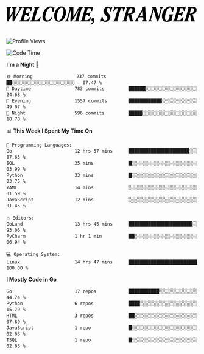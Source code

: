 <div>
  <picture>
    <source media="(prefers-color-scheme: dark)" srcset="./headers/welcome_white.png">
    <img alt="WELCOME, STRANGER" src="./headers/welcome.png" width="500">
  </picture>
</div>

<br>

![Profile Views](https://komarev.com/ghpvc/?username=darleet&color=blue)

<!--START_SECTION:waka-->
![Code Time](http://img.shields.io/badge/Code%20Time-976%20hrs%2044%20mins-blue)

**I'm a Night 🦉** 

```text
🌞 Morning                237 commits         ██░░░░░░░░░░░░░░░░░░░░░░░   07.47 % 
🌆 Daytime                783 commits         ██████░░░░░░░░░░░░░░░░░░░   24.68 % 
🌃 Evening                1557 commits        ████████████░░░░░░░░░░░░░   49.07 % 
🌙 Night                  596 commits         █████░░░░░░░░░░░░░░░░░░░░   18.78 % 
```


📊 **This Week I Spent My Time On** 

```text
💬 Programming Languages: 
Go                       12 hrs 57 mins      ██████████████████████░░░   87.63 % 
SQL                      35 mins             █░░░░░░░░░░░░░░░░░░░░░░░░   03.99 % 
Python                   33 mins             █░░░░░░░░░░░░░░░░░░░░░░░░   03.75 % 
YAML                     14 mins             ░░░░░░░░░░░░░░░░░░░░░░░░░   01.59 % 
JavaScript               12 mins             ░░░░░░░░░░░░░░░░░░░░░░░░░   01.45 % 

🔥 Editors: 
GoLand                   13 hrs 45 mins      ███████████████████████░░   93.06 % 
PyCharm                  1 hr 1 min          ██░░░░░░░░░░░░░░░░░░░░░░░   06.94 % 

💻 Operating System: 
Linux                    14 hrs 47 mins      █████████████████████████   100.00 % 
```

**I Mostly Code in Go** 

```text
Go                       17 repos            ███████████░░░░░░░░░░░░░░   44.74 % 
Python                   6 repos             ████░░░░░░░░░░░░░░░░░░░░░   15.79 % 
HTML                     3 repos             ██░░░░░░░░░░░░░░░░░░░░░░░   07.89 % 
JavaScript               1 repo              █░░░░░░░░░░░░░░░░░░░░░░░░   02.63 % 
TSQL                     1 repo              █░░░░░░░░░░░░░░░░░░░░░░░░   02.63 % 
```




<!--END_SECTION:waka-->
